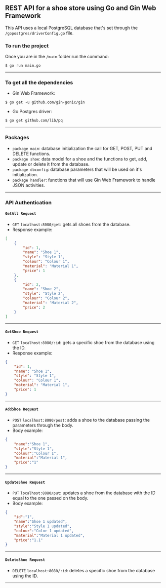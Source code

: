 ## REST API for a shoe store using Go and Gin Web Framework

This API uses a local PostgreSQL database that's set through the `/gopostgres/driverConfig.go` file.


### To run the project
Once you are in the `/main` folder run the command:
```
$ go run main.go
```
---
### To get all the dependencies
- Gin Web Framework:
```
$ go get -u github.com/gin-gonic/gin
```
- Go Postgres driver:
```
$ go get github.com/lib/pq
```
---
### Packages
- `package main`: database initialization the call for GET, POST, PUT and DELETE functions.
- `package shoe`: data model for a shoe and the functions to get, add, update or delete it from the database.
- `package dbconfig`: database parameters that will be used on it's initialization.
- `package handler`: functions that will use Gin Web Framework to handle JSON activities.
---
### API Authentication
#### `GetAll Request`

- `GET` `localhost:8080/get`: gets all shoes from the database.
- Response example:
```json
[
	{
		"id": 1,
		"name": "Shoe 1",
		"style": "Style 1",
		"colour": "Colour 1",
		"material": "Material 1",
		"price": 1
	},
	{
		"id": 2,
		"name": "Shoe 2",
		"style": "Style 2",
		"colour": "Colour 2",
		"material": "Material 2",
		"price": 2
	}
]
```
---
#### `GetShoe Request`

- `GET` `localhost:8080/:id`: gets a specific shoe from the database using the ID.
- Response example:
```json
{
	"id": 1,
	"name": "Shoe 1",
	"style": "Style 1",
	"colour": "Colour 1",
	"material": "Material 1",
	"price": 1
}
```
---
#### `AddShoe Request`

- `POST` `localhost:8080/post`: adds a shoe to the database passing the parameters through the body.
- Body example:
```json
{
	"name":"Shoe 1",
	"style":"Style 1",
	"colour":"Colour 1",
	"material":"Material 1",
	"price":"1"
}
```
---
#### `UpdateShoe Request`

- `PUT` `localhost:8080/put`: updates a shoe from the database with the ID equal to the one passed on the body.
- Body example:
```json
{
	"id":"1",
	"name":"Shoe 1 updated",
	"style":"Style 1 updated",
	"colour":"Color 1 updated",
	"material":"Material 1 updated",
	"price":"1.1"
}
```
---
#### `DeleteShoe Request`

- `DELETE` `localhost:8080/:id`: deletes a specific shoe from the database using the ID.
---

